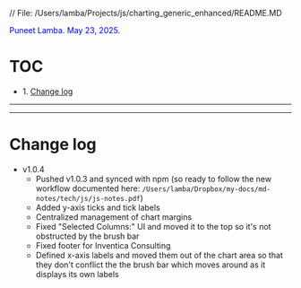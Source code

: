 // File: /Users/lamba/Projects/js/charting_generic_enhanced/README.MD

<span style="color: blue;">Puneet Lamba. May 23, 2025.</span>

# TOC

<!-- TOC -->
<!-- Note: TOC limited to heading levels 1-3 (from global config) -->
<ul>
<li>1. <a href="#change-log">Change log</a></li>
</ul>
<!-- /TOC -->

---
---

# Change log
- v1.0.4
	- Pushed v1.0.3 and synced with npm (so ready to follow the new workflow documented here: `/Users/lamba/Dropbox/my-docs/md-notes/tech/js/js-notes.pdf`)
	- Added y-axis ticks and tick labels
	- Centralized management of chart margins
	- Fixed "Selected Columns:" UI and moved it to the top so it's not obstructed by the brush bar
	- Fixed footer for Inventica Consulting
	- Defined x-axis labels and moved them out of the chart area so that they don't conflict the the brush bar which moves around as it displays its own labels
